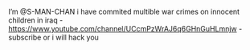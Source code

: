 I’m @S-MAN-CHAN
i have commited multible war crimes on innocent children in iraq
-https://www.youtube.com/channel/UCcmPzWrAJ6q6GHnGuHLmnjw
-subscribe or i will hack you
